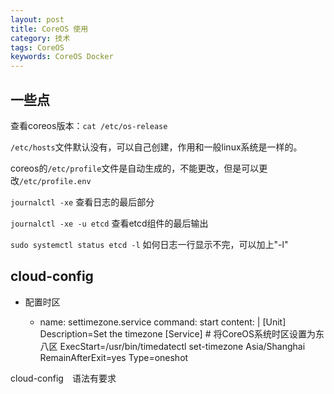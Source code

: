 ```yaml
---
layout: post
title: CoreOS 使用
category: 技术
tags: CoreOS
keywords: CoreOS Docker
---
```


## 一些点

查看coreos版本：`cat /etc/os-release`

`/etc/hosts`文件默认没有，可以自己创建，作用和一般linux系统是一样的。

coreos的`/etc/profile`文件是自动生成的，不能更改，但是可以更改`/etc/profile.env`

`journalctl -xe` 查看日志的最后部分

`journalctl -xe -u etcd`  查看etcd组件的最后输出

`sudo systemctl status etcd -l` 如何日志一行显示不完，可以加上"-l"

## cloud-config

- 配置时区

    - name: settimezone.service
          command: start
          content: |
            [Unit]
            Description=Set the timezone
            [Service]
            # 将CoreOS系统时区设置为东八区
            ExecStart=/usr/bin/timedatectl set-timezone Asia/Shanghai
            RemainAfterExit=yes
            Type=oneshot


cloud-config　语法有要求